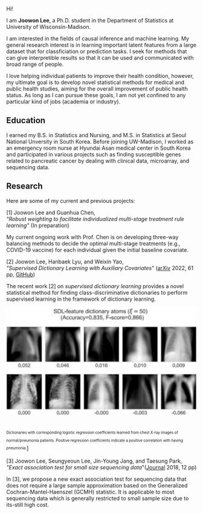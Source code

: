 Hi!

I am **Joowon Lee**, a Ph.D. student in the Department of Statistics at University of Wisconsin-Madison.

I am interested in the fields of causal inference and machine learning. My general research interest is in learning important latent features from a large dataset that for classficiation or prediction tasks. I seek for methods that can give interpretible results so that it can be used and communicated with broad range of people. 

I love helping individual patients to improve their health condition, however, my ultimate goal is to develop novel statistical methods for medical and public health studies, aiming for the overall improvement of public health status. As long as I can pursue these goals, I am not yet confined to any particular kind of jobs (academia or industry). 


## Education 

I earned my B.S. in Statistics and Nursing, and M.S. in Statistics at Seoul National Unversity in South Korea. Before joining UW-Madison, I worked as an emergency room nurse at Hyundai Asan medical center in South Korea and participated in various projects such as finding susceptible genes related to pancreatic cancer by dealing with clinical data, microarray, and sequencing data.


## Research 

Here are some of my current and previous projects: 

 [1] Joowon Lee and Guanhua Chen, \
 *"Robust weighting to facilitate individualized multi-stage treatment rule learning"* (In preparation)
 
My current ongoing work with Prof. Chen is on developing three-way balancing methods to decide the optimal multi-stage treatments (e.g., COVID-19 vaccine) for each individual given the initial baseline covariate. 

 [2] Joowon Lee, Hanbaek Lyu, and Weixin Yao,\
*"Supervised Dictionary Learning with Auxiliary Covariates*" ([arXiv](https://arxiv.org/abs/2206.06774) 2022, 61 pp, [GitHub](https://github.com/ljw9510/SDL))

The recent work [2] on *supervised dictionary learning* provides a novel statistical method for finding class-discriminative dictionaries to perform supervised learning in the framework of dictionary learning. 

![](Figures/SDL_xray_small.png)
&nbsp;

<sub><sup>Dictionaries with corresponding logistic regression coefficients learned from chest X-ray images of normal/pneumonia patients. Positive regression coefficients indicate a positive correlation with having pneumonia.</sup></sub>]

 [3] Joowon Lee, Seungyeoun Lee, Jin-Young Jang, and Taesung Park, \
*"Exact association test for small size sequencing data*"([Journal](https://bmcmedgenomics.biomedcentral.com/articles/10.1186/s12920-018-0344-z) 2018, 12 pp)

In [3], we propose a new exact association test for sequencing data that does not require a large sample approximation based on the Generalized Cochran-Mantel-Haenszel (GCMH) statistic. It is applicable to most sequencing data which is generally restricted to small sample size due to its-still high cost.
